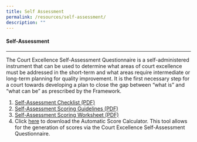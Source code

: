 ```yaml
---
title: Self Assessment
permalink: /resources/self-assessment/
description: ""
---
```

#### **Self-Assessment**
---

The Court Excellence Self-Assessment Questionnaire is a self-administered instrument that can be used to determine what areas of court excellence must be addressed in the short-term and what areas require intermediate or long-term planning for quality improvement. It is the first necessary step for a court towards developing a plan to close the gap between “what is” and “what can be” as prescribed by the Framework. 


1. [Self-Assessment Checklist (PDF)](/files/self-assessment/1-Self-Assessment-Checklist.pdf)
2. [Self-Assessment Scoring Guidelines (PDF)](/files/self-assessment/2-Self-Assessment-Scoring-Guidelines.pdf)
3. [Self-Assessment Scoring Worksheet (PDF)](/files/self-assessment/3-Self-Assessment-Scoring-Worksheet.pdf)
4. Click [here](https://www.courtexcellence.com/resources/self-assessment) to download the Automatic Score Calculator. This tool allows for the generation of scores via the Court Excellence Self-Assessment Questionnaire.